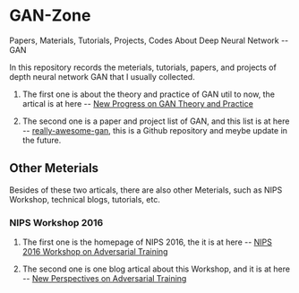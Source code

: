 # GAN-Zone
Papers, Materials, Tutorials, Projects, Codes About Deep Neural Network -- GAN

In this repository records the meterials, tutorials, papers, and projects of depth neural network GAN that I usually collected.

1. The first one is about the theory and practice of GAN util to now, the artical is at here -- [New Progress on GAN Theory and Practice](https://casmls.github.io/general/2017/04/13/gan.html)

2. The second one is a paper and project list of GAN, and this list is at here -- [really-awesome-gan](https://github.com/nightrome/really-awesome-gan), this is a Github repository and meybe update in the future.

## Other Meterials

Besides of these two articals, there are also other Meterials, such as NIPS Workshop, technical blogs, tutorials, etc.

### NIPS Workshop 2016

1. The first one is the homepage of NIPS 2016, the it is at here -- [NIPS 2016 Workshop on Adversarial Training](https://sites.google.com/site/nips2016adversarial/)

2. The second one is one blog artical about this Workshop, and it is at here -- [New Perspectives on Adversarial Training ](http://www.inference.vc/my-summary-of-adversarial-training-nips-workshop/)